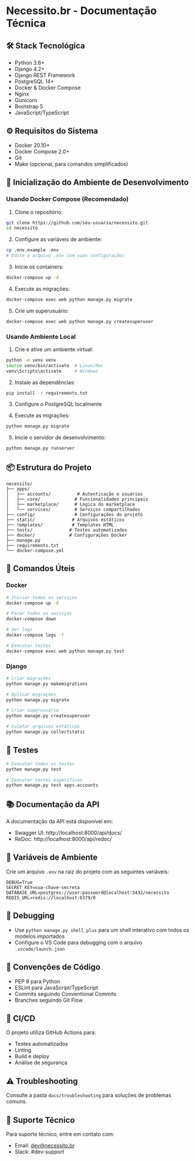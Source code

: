 # Necessito.br - Documentação Técnica

## 🛠️ Stack Tecnológica
- Python 3.8+
- Django 4.2+
- Django REST Framework
- PostgreSQL 14+
- Docker & Docker Compose
- Nginx
- Gunicorn
- Bootstrap 5
- JavaScript/TypeScript
  

## ⚙️ Requisitos do Sistema
- Docker 20.10+
- Docker Compose 2.0+
- Git
- Make (opcional, para comandos simplificados)

## 🚀 Inicialização do Ambiente de Desenvolvimento

### Usando Docker Compose (Recomendado)

1. Clone o repositório:
```bash
git clone https://github.com/seu-usuario/necessito.git
cd necessito
```

2. Configure as variáveis de ambiente:
```bash
cp .env.example .env
# Edite o arquivo .env com suas configurações
```

3. Inicie os containers:
```bash
docker-compose up -d
```

4. Execute as migrações:
```bash
docker-compose exec web python manage.py migrate
```

5. Crie um superusuário:
```bash
docker-compose exec web python manage.py createsuperuser
```

### Usando Ambiente Local

1. Crie e ative um ambiente virtual:
```bash
python -m venv venv
source venv/bin/activate  # Linux/Mac
venv\Scripts\activate     # Windows
```

2. Instale as dependências:
```bash
pip install -r requirements.txt
```

3. Configure o PostgreSQL localmente

4. Execute as migrações:
```bash
python manage.py migrate
```

5. Inicie o servidor de desenvolvimento:
```bash
python manage.py runserver
```

## 📦 Estrutura do Projeto
```
necessito/
├── apps/
│   ├── accounts/          # Autenticação e usuários
│   ├── core/             # Funcionalidades principais
│   ├── marketplace/      # Lógica do marketplace
│   └── services/         # Serviços compartilhados
├── config/               # Configurações do projeto
├── static/              # Arquivos estáticos
├── templates/           # Templates HTML
├── tests/              # Testes automatizados
├── docker/             # Configurações Docker
├── manage.py
├── requirements.txt
└── docker-compose.yml
```

## 🔧 Comandos Úteis

### Docker
```bash
# Iniciar todos os serviços
docker-compose up -d

# Parar todos os serviços
docker-compose down

# Ver logs
docker-compose logs -f

# Executar testes
docker-compose exec web python manage.py test
```

### Django
```bash
# Criar migrações
python manage.py makemigrations

# Aplicar migrações
python manage.py migrate

# Criar superusuário
python manage.py createsuperuser

# Coletar arquivos estáticos
python manage.py collectstatic
```

## 🧪 Testes
```bash
# Executar todos os testes
python manage.py test

# Executar testes específicos
python manage.py test apps.accounts
```

## 📚 Documentação da API
A documentação da API está disponível em:
- Swagger UI: http://localhost:8000/api/docs/
- ReDoc: http://localhost:8000/api/redoc/

## 🔐 Variáveis de Ambiente
Crie um arquivo `.env` na raiz do projeto com as seguintes variáveis:
```env
DEBUG=True
SECRET_KEY=sua-chave-secreta
DATABASE_URL=postgres://user:password@localhost:5432/necessito
REDIS_URL=redis://localhost:6379/0
```

## 🐛 Debugging
- Use `python manage.py shell_plus` para um shell interativo com todos os modelos importados
- Configure o VS Code para debugging com o arquivo `.vscode/launch.json`

## 📝 Convenções de Código
- PEP 8 para Python
- ESLint para JavaScript/TypeScript
- Commits seguindo Conventional Commits
- Branches seguindo Git Flow

## 🔄 CI/CD
O projeto utiliza GitHub Actions para:
- Testes automatizados
- Linting
- Build e deploy
- Análise de segurança

## ⚠️ Troubleshooting
Consulte a pasta `docs/troubleshooting` para soluções de problemas comuns.

## 📧 Suporte Técnico
Para suporte técnico, entre em contato com:
- Email: dev@necessito.br
- Slack: #dev-support 
